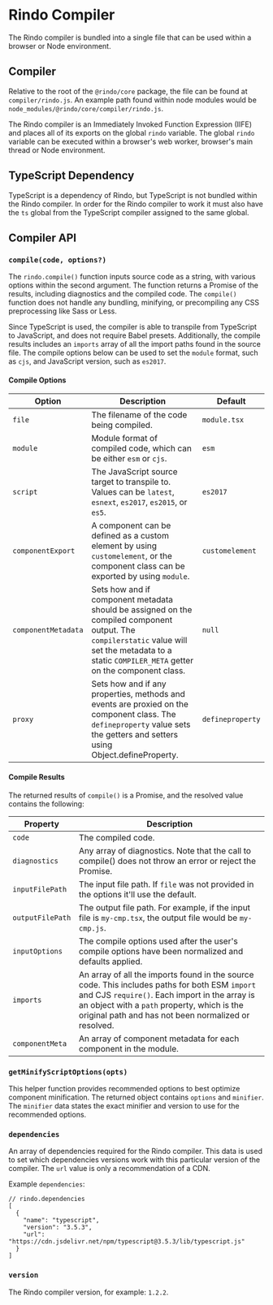 # Rindo Compiler

The Rindo compiler is bundled into a single file that can be used within a browser or Node environment.


## Compiler

Relative to the root of the `@rindo/core` package, the file can be found at `compiler/rindo.js`. An example path found within node modules would be `node_modules/@rindo/core/compiler/rindo.js`.

The Rindo compiler is an Immediately Invoked Function Expression (IIFE) and places all of its exports on the global `rindo` variable. The global `rindo` variable can be executed within a browser's web worker, browser's main thread or Node environment.


## TypeScript Dependency

TypeScript is a dependency of Rindo, but TypeScript is not bundled within the Rindo compiler. In order for the Rindo compiler to work it must also have the `ts` global from the TypeScript compiler assigned to the same global.


## Compiler API

### `compile(code, options?)`

The `rindo.compile()` function inputs source code as a string, with various options within the second argument. The function returns a Promise of the results, including diagnostics and the compiled code. The `compile()` function does not handle any bundling, minifying, or precompiling any CSS preprocessing like Sass or Less.

Since TypeScript is used, the compiler is able to transpile from TypeScript to JavaScript, and does not require Babel presets. Additionally, the compile results includes an `imports` array of all the import paths found in the source file. The compile options below can be used to set the `module` format, such as `cjs`, and JavaScript version, such as `es2017`.


#### Compile Options

| Option              | Description                     | Default |
|---------------------|---------------------------------|---------|
| `file`              | The filename of the code being compiled. | `module.tsx` |
| `module`            | Module format of compiled code, which can be either `esm` or `cjs`. | `esm` |
| `script`            | The JavaScript source target to transpile to. Values can be `latest`, `esnext`, `es2017`, `es2015`, or `es5`. | `es2017` |
| `componentExport`   | A component can be defined as a custom element by using `customelement`, or the component class can be exported by using `module`. | `customelement` |
| `componentMetadata` | Sets how and if component metadata should be assigned on the compiled component output. The `compilerstatic` value will set the metadata to a static `COMPILER_META` getter on the component class. | `null` |
| `proxy`             | Sets how and if any properties, methods and events are proxied on the component class. The `defineproperty` value sets the getters and setters using Object.defineProperty. | `defineproperty` |


#### Compile Results

The returned results of `compile()` is a Promise, and the resolved value contains the following:

| Property          | Description                     |
|-------------------|---------------------------------|
| `code`            | The compiled code. |
| `diagnostics`     | Any array of diagnostics. Note that the call to compile() does not throw an error or reject the Promise. |
| `inputFilePath`   | The input file path. If `file` was not provided in the options it'll use the default. |
| `outputFilePath`  | The output file path. For example, if the input file is `my-cmp.tsx`, the output file would be `my-cmp.js`. |
| `inputOptions`    | The compile options used after the user's compile options have been normalized and defaults applied. |
| `imports`         | An array of all the imports found in the source code. This includes paths for both ESM `import` and CJS `require()`. Each import in the array is an object with a `path` property, which is the original path and has not been normalized or resolved. |
| `componentMeta`   | An array of component metadata for each component in the module. |


### `getMinifyScriptOptions(opts)`

This helper function provides recommended options to best optimize component minification. The returned object contains `options` and `minifier`. The `minifier` data states the exact minifier and version to use for the recommended options.


### `dependencies`

An array of dependencies required for the Rindo compiler. This data is used to set which dependencies versions work with this particular version of the compiler. The `url` value is only a recommendation of a CDN.

Example `dependencies`:

```
// rindo.dependencies
[
  {
    "name": "typescript",
    "version": "3.5.3",
    "url": "https://cdn.jsdelivr.net/npm/typescript@3.5.3/lib/typescript.js"
  }
]
```


### `version`

The Rindo compiler version, for example: `1.2.2`.
